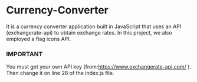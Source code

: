 # Currency-Converter
It is a currency converter application built in JavaScript that uses an API (exchangerate-api) to obtain exchange rates. In this project, we also employed a flag icons API.

### IMPORTANT
You must get your own API key (from:https://www.exchangerate-api.com/ ). Then change it on line 28 of the index.js file.
